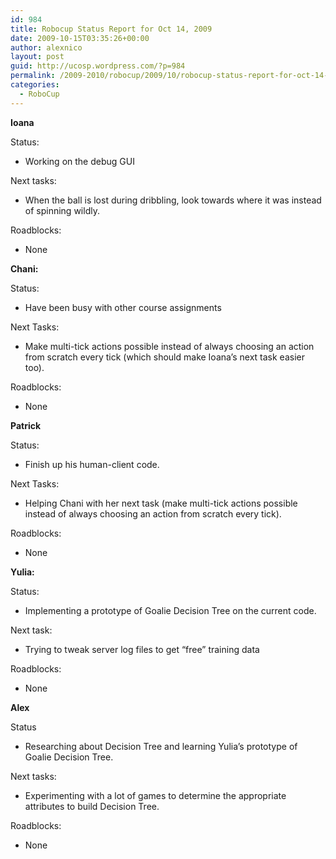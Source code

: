 ```yaml
---
id: 984
title: Robocup Status Report for Oct 14, 2009
date: 2009-10-15T03:35:26+00:00
author: alexnico
layout: post
guid: http://ucosp.wordpress.com/?p=984
permalink: /2009-2010/robocup/2009/10/robocup-status-report-for-oct-14-2009/
categories:
  - RoboCup
---
```

**Ioana**

Status:

  * Working on the debug GUI

Next tasks:

  * When the ball is lost during dribbling, look towards where it was instead of spinning wildly.

Roadblocks:

  * None

**Chani:**

Status:

  * Have been busy with other course assignments

Next Tasks:

  * Make multi-tick actions possible instead of always choosing an action from scratch every tick (which should make Ioana&#8217;s next task easier too).

Roadblocks:

  * None

**Patrick**

Status:

  * Finish up his human-client code.

Next Tasks:

  * Helping Chani with her next task (make multi-tick actions possible instead of always choosing an action from scratch every tick).

Roadblocks:

  * None

**Yulia:**

Status:

  * Implementing a prototype of Goalie Decision Tree on the current code.

Next task:

  * Trying to tweak server log files to get &#8220;free&#8221; training data

Roadblocks:

  * None

**Alex**

Status

  * Researching about Decision Tree and learning Yulia&#8217;s prototype of Goalie Decision Tree.

Next tasks:

  * Experimenting with a lot of games to determine the appropriate attributes to build Decision Tree.

Roadblocks:

  * None